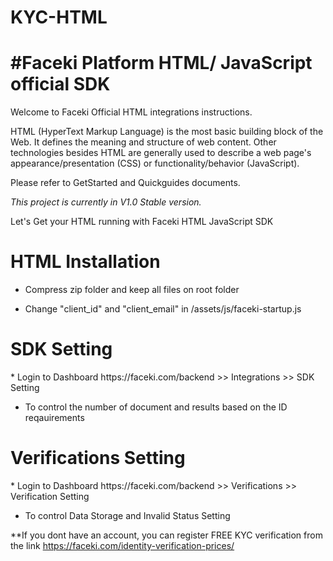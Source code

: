 # KYC-HTML
<h1>#Faceki Platform HTML/ JavaScript official SDK</h1>

Welcome to Faceki Official HTML integrations instructions.

HTML (HyperText Markup Language) is the most basic building block of the Web. It defines the meaning and structure of web content. Other technologies besides HTML are generally used to describe a web page's appearance/presentation (CSS) or functionality/behavior (JavaScript).


Please refer to GetStarted and Quickguides documents. 


<i>This project is currently in V1.0 Stable version. </i>

Let's Get your HTML running with Faceki HTML JavaScript SDK 

<h1>HTML Installation</h1>

* Compress zip folder and keep all files on root folder

* Change "client_id"  and "client_email" in /assets/js/faceki-startup.js

<h1>SDK Setting</h1>
* Login to Dashboard https://faceki.com/backend >> Integrations >> SDK Setting 

* To control the number of document and results based on the ID reqauirements

<h1>Verifications Setting</h1>
* Login to Dashboard https://faceki.com/backend >> Verifications >> Verification Setting 

* To control Data Storage and Invalid Status Setting


**If you dont have an account, you can register FREE KYC verification from the link https://faceki.com/identity-verification-prices/ 
